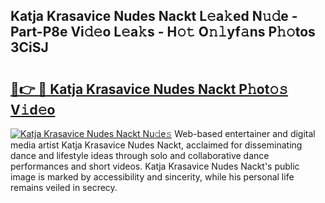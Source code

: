 ## Katja Krasavice Nudes Nackt L𝚎a𝚔ed N𝚞𝚍e - Part-P8e Vi𝚍𝚎o L𝚎a𝚔s - H𝚘𝚝 O𝚗𝚕yf𝚊ns P𝚑𝚘tos 3CiSJ

# <h2><a href="http://kf2x3v.oniu.top/?m=Katja+Krasavice+Nudes+Nackt">🔗👉 🔴 Katja Krasavice Nudes Nackt P𝚑ot𝚘𝚜 V𝚒d𝚎o</a></h2>

[![Katja Krasavice Nudes Nackt Nu𝚍e𝚜](https://i.imgur.com/0qMVB7G.gif)](http://kf2x3v.oniu.top/?m=Katja+Krasavice+Nudes+Nackt)
Web-based entertainer and digital media artist Katja Krasavice Nudes Nackt, acclaimed for disseminating dance and lifestyle ideas through solo and collaborative dance performances and short videos. Katja Krasavice Nudes Nackt's public image is marked by accessibility and sincerity, while his personal life remains veiled in secrecy.  
